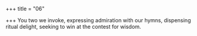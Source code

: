 +++
title = "06"

+++
You two we invoke, expressing admiration with our hymns, dispensing  ritual delight,
seeking to win at the contest for wisdom.